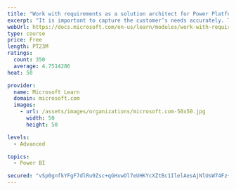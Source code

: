 ```yaml
---
title: "Work with requirements as a solution architect for Power Platform and Dynamics 365"
excerpt: "It is important to capture the customer’s needs accurately. This module explains how to capture requirements and identify functional and non-functional items."
webUrl: https://docs.microsoft.com/en-us/learn/modules/work-with-requirements/
type: course
price: Free
length: PT23M
ratings:
  count: 350
  average: 4.7514286
heat: 50

provider:
  name: Microsoft Learn
  domain: microsoft.com
  images:
    - url: /assets/images/organizations/microsoft.com-50x50.jpg
      width: 50
      height: 50

levels:
  - Advanced

topics:
  - Power BI

secured: "vSp0gnfkYFgF7dlRu9Zsc+qGHxwOl7eUHKYcXZtBc1IlelAesAjNlUsW74Fz+Zjy8u2MQtZMt8Kg1uh/RJ5DGrl3hnxgwuhP01k8F8nH2gNfm6rFWCkKFV3ml/uAcae1YqbCke3gCotRCwXyWbfE5xQygAJa9gVBo3iYPyALJ/khCGlrKyvBbGWq0zluGcidlpkqgmTulI/m7D7h9ekbAPX8Pzrb1MMg7v9xC9Tffm3yz0W7BeUpRiuzUKZjpxlWoTuE/xP4PSbDWZ7T9PyNVMp8Rg10gf2ILBzuhyET6a2n9MyV4nv6RlweAqTPlY8xArzYa4blv90nUNlaH26xurMgPmbOcnlcgsSWCgxU9vUgWLRctReY3I/VZAPPb1sWWkUDx2epXEc9oDyKRckEK98wqWgtWDmyCV7q/2IX9ZM=;mFDGCt55W3VgftYd8YaZRQ=="
---
```


